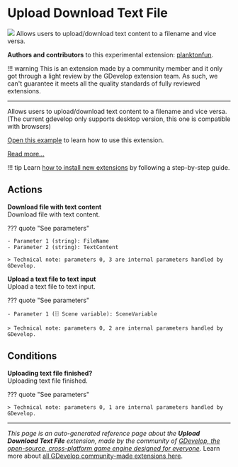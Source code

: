 # Upload Download Text File

<img src="https://asset-resources.gdevelop.io/public-resources/Icons/16a8e2514d1c9a57f65f506bb7a420bf63e53dc56c58dfceff63178893031c69_upload.svg" class="extension-icon"></img>
Allows users to upload/download text content to a filename and vice versa. 

**Authors and contributors** to this experimental extension: [planktonfun](https://gd.games/planktonfun).

!!! warning
    This is an extension made by a community member and it only got through a
    light review by the GDevelop extension team. As such, we can't guarantee it
    meets all the quality standards of fully reviewed extensions.

---

Allows users to upload/download text content to a filename and vice versa. 
(The current gdevelop only supports desktop version, this one is compatible with browsers)

[Open this example](https://editor.gdevelop.io/?project=https://resources.gdevelop-app.com/examples/extension-upload-download-text/extension-upload-download-text.json) to learn how to use this extension.

[Read more...](https://developer.mozilla.org/en-US/docs/Web/API/File_API/Using_files_from_web_applications)

!!! tip
    Learn [how to install new extensions](/gdevelop5/extensions/search) by following a step-by-step guide.

## Actions

**Download file with text content**  
Download file with text content.

??? quote "See parameters"

    - Parameter 1 (string): FileName
    - Parameter 2 (string): TextContent

    > Technical note: parameters 0, 3 are internal parameters handled by GDevelop.

**Upload a text file to text input**  
Upload a text file to text input.

??? quote "See parameters"

    - Parameter 1 (🗄️ Scene variable): SceneVariable

    > Technical note: parameters 0, 2 are internal parameters handled by GDevelop.

## Conditions

**Uploading text file finished?**  
Uploading text file finished.

??? quote "See parameters"



    > Technical note: parameters 0, 1 are internal parameters handled by GDevelop.




---

*This page is an auto-generated reference page about the **Upload Download Text File** extension, made by the community of [GDevelop, the open-source, cross-platform game engine designed for everyone](https://gdevelop.io/).* Learn more about [all GDevelop community-made extensions here](/gdevelop5/extensions).